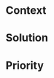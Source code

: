 <!-- Title helper

Example: ✨ feat(front) PLAS-000: implement new login page

accepted types:
- 🐛 fix
- ✨ feat
- 🎨 impr

accepted scopes:
- back
- front
- design
- infra
- docs

-->
# Context

<!-- In this section, you can describe what we're trying to solve, why we need to do these changes. -->
<!-- Optionally, you can help the reviewer by explaining where to start the review -->

# Solution

<!-- In this section, we're aiming to explain how our changes are a solution for what we're trying to do. -->
<!-- If you're using a third party API, any documentation is welcome -->

# Priority

<!-- Very High - High - Average - Low -->